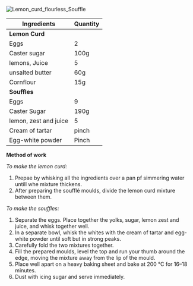 ![Lemon_curd_flourless_Souffle](resource:assets/images/hot_cold_desserts/lemon_curd_flourless.png)

|Ingredients|Quantity|
|-----------|--------|
|**Lemon Curd**||
|Eggs|2|
|Caster sugar|100g|
|lemons, Juice |5|
|unsalted butter|60g|
|Cornflour|15g|
|**Souffles**||
|Eggs|9|
|Caster Sugar|190g|
|lemon, zest and juice|5|
|Cream of tartar|pinch|
|Egg-white powder|Pinch|


**Method of work**
   
*To make the lemon curd:*
1. Prepae by whisking all the ingredients over a pan pf simmering water untill whe mixture thickens.
2. After preparing the soufflé moulds, divide the lemon curd mixture between them.
   
*To make the souffles:*

1. Separate the eggs. Place together the yolks, sugar, lemon zest and juice, and whisk together well.
2. In a separate bowl, whisk the whites with the cream of tartar and egg-white powder until soft but in strong peaks.
3. Carefully fold the two mixtures together.
4. Fill the prepared moulds, level the top and run your thumb around the edge, moving the mixture away from the lip of the mould.
5. Place well apart on a heavy baking sheet and bake at 200 °C for 16–18 minutes.
6. Dust with icing sugar and serve immediately.